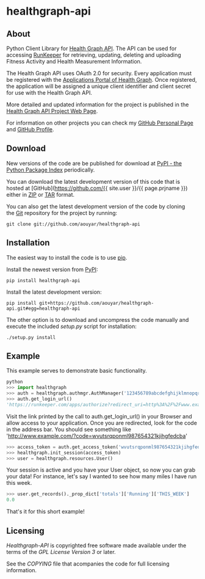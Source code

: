 healthgraph-api
===============

About
-----

Python Client Library for 
[Health Graph API](http://developer.runkeeper.com/healthgraph). 
The API can be used for accessing [RunKeeper](http://runkeeper.com) for retrieving, 
updating, deleting and uploading Fitness Activity and Health Measurement Information.

The Health Graph API uses OAuth 2.0 for security. Every application must be registered 
with the [Applications Portal of Health Graph](http://runkeeper.com/partner). 
Once registered, the application will be assigned a unique client identifier and 
client secret for use with the Health Graph API.

More detailed and updated information for the project is published in the 
[Health Graph API Project Web Page](http://aouyar.github.com/healthgraph-api/).

For information on other projects you can check 
my [GitHub Personal Page](http://aouyar.github.com)
and [GitHub Profile](https://github.com/aouyar).


Download
--------

New versions of the code are be published for download 
at [PyPI - the Python Package Index](http://pypi.python.org/pypi/healthgraph-api) 
periodically.

You can download the latest development version of this code that is hosted 
at [GitHub](https://github.com/{{ site.user }}/{{ page.prjname }}) either
in [ZIP](https://github.com/aouyar/healthgraph-api/zipball/master)
or [TAR](https://github.com/aouyar/healthgraph-api/tarball/master) 
format.

You can also get the latest development version of the code by cloning  
the [Git](http://git-scm.com) repository for the project by running:

	git clone git://github.com/aouyar/healthgraph-api


Installation
------------

The easiest way to install the code is to use [pip](http://www.pip-installer.org/).

Install the newest version from [PyPI](http://pypi.python.org/pypi/healthgraph-api):

	pip install healthgraph-api
	
Install the latest development version:

	pip install git+https://github.com/aouyar/healthgraph-api.git#egg=healthgraph-api
	

The other option is to download and uncompress the code manually and execute the 
included _setup.py_ script for installation:

	./setup.py install
	

Example
------------
This example serves to demonstrate basic functionality.

```python
python
>>> import healthgraph
>>> auth = healthgraph.authmgr.AuthManager('123456789abcdefghijklmnopqrstuvw', 'wvutsrqponmlkjihgfedcba987654321', 'http://www.example.com')
>>> auth.get_login_url()
'https://runkeeper.com/apps/authorize?redirect_uri=http%3A%2F%2Fwww.example.com&response_type=code&client_id=123456789abcdefghijklmnopqrstuvw'
```

Visit the link printed by the call to auth.get_login_url() in your Browser and allow access to your application. Once you are redirected, look for the code in the address bar. You should see something like 'http://www.example.com/?code=wvutsrqponml987654321kjihgfedcba'

```python
>>> access_token = auth.get_access_token('wvutsrqponml987654321kjihgfedcba')
>>> healthgraph.init_session(access_token)
>>> user = healthgraph.resources.User()
```

Your session is active and you have your User object, so now you can grab your data! For instance, let's say I wanted to see how many miles I have run this week.

```python
>>> user.get_records()._prop_dict['totals']['Running']['THIS_WEEK']
0.0
```

That's it for this short example!

Licensing
---------

_Healthgraph-API_ is copyrighted free software made available under the terms of the 
_GPL License Version 3_ or later.

See the _COPYING_ file that acompanies the code for full licensing information.
